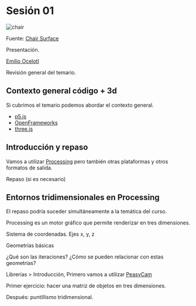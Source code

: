 # Sesión 01 

![chair](https://mathworld.wolfram.com/images/eps-svg/Chair_700.svg)

Fuente: [Chair Surface](https://mathworld.wolfram.com/ChairSurface.html)

Presentación.

[Emilio Ocelotl](https://ocelotl.cc/)

Revisión general del temario. 

## Contexto general código + 3d

Si cubrimos el temario podemos abordar el contexto general. 

- [p5.js](http://p5js.org/)
- [OpenFrameworks](https://openframeworks.cc/)
- [three.js](https://threejs.org/)

## Introducción y repaso

Vamos a utilizar [Processing](https://processing.org/) pero también otras plataformas y otros formatos de salida. 

Repaso (si es necesario)

## Entornos tridimensionales en Processing

El repaso podría suceder simultáneamente a la temática del curso. 

Processing es un motor gráfico que permite renderizar en tres dimensiones. 

Sistema de coordenadas. Ejes x, y, z

Geometrías básicas 

¿Qué son las iteraciones? ¿Cómo se pueden relacionar con estas geometrías? 

Librerías > Introducción,  Primero vamos a utilizar [PeasyCam](https://mrfeinberg.com/peasycam/)

Primer ejercicio: hacer una matriz de objetos en tres dimensiones. 

Después: puntillismo tridimensional. 